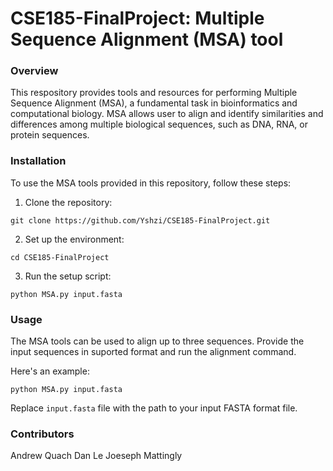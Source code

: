 # CSE185-FinalProject: Multiple Sequence Alignment (MSA) tool
### Overview 
This respository provides tools and resources for performing Multiple Sequence Alignment (MSA), a fundamental task in bioinformatics and computational biology. MSA allows user to align and identify similarities and differences among multiple biological sequences, such as DNA, RNA, or protein sequences. 

### Installation 
To use the MSA tools provided in this repository, follow these steps:
1. Clone the repository:

`git clone https://github.com/Yshzi/CSE185-FinalProject.git`

2. Set up the environment:
```
cd CSE185-FinalProject
```
3. Run the setup script: 

`python MSA.py input.fasta`

### Usage 
The MSA tools can be used to align up to three sequences. Provide the input sequences in suported format and run the alignment command. 

Here's an example:

`python MSA.py input.fasta`

Replace `input.fasta` file with the path to your input FASTA format file. 

### Contributors 
Andrew Quach
Dan Le
Joeseph Mattingly
